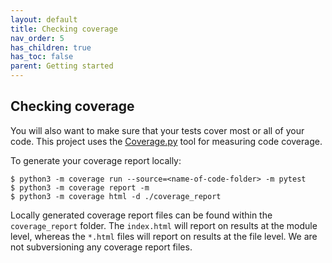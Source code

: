 ```yaml
---
layout: default
title: Checking coverage
nav_order: 5
has_children: true
has_toc: false
parent: Getting started
---
```

Checking coverage
-----------------
You will also want to make sure that your tests cover most or all of your code. This project uses the [Coverage.py](https://coverage.readthedocs.io/en/v4.5.x/) tool for measuring code coverage.

To generate your coverage report locally:
```
$ python3 -m coverage run --source=<name-of-code-folder> -m pytest
$ python3 -m coverage report -m
$ python3 -m coverage html -d ./coverage_report
```
Locally generated coverage report files can be found within the `coverage_report` folder. The `index.html` will report on results at the module level, whereas the `*.html` files will report on results at the file level. We are not subversioning any coverage report files.